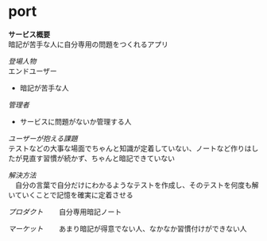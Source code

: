 # port
  
**サービス概要**  
暗記が苦手な人に自分専用の問題をつくれるアプリ  
  
*登場人物*  
エンドユーザー  
- 暗記が苦手な人  
  
*管理者*  
- サービスに問題がないか管理する人  
  
*ユーザーが抱える課題*  
テストなどの大事な場面でちゃんと知識が定着していない、ノートなど作りはしたが見直す習慣が続かず、ちゃんと暗記できていない  
  
*解決方法*  
　自分の言葉で自分だけにわかるようなテストを作成し、そのテストを何度も解いていくことで記憶を確実に定着させる  
  
*プロダクト*　　
自分専用暗記ノート  
  
*マーケット*　　
あまり暗記が得意でない人、なかなか習慣付けができない人  
